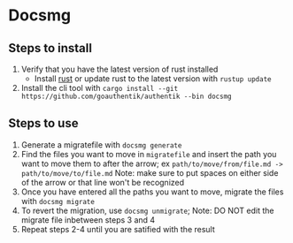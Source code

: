 # Docsmg

## Steps to install

1. Verify that you have the latest version of rust installed
    - Install [rust](rustup.rs) or update rust to the latest version with `rustup update`
2. Install the cli tool with `cargo install --git https://github.com/goauthentik/authentik --bin docsmg`

## Steps to use

1. Generate a migratefile with `docsmg generate`
2. Find the files you want to move in `migratefile` and insert the path you want to move them to after the arrow; ex `path/to/move/from/file.md -> path/to/move/to/file.md` Note: make sure to put spaces on either side of the arrow or that line won't be recognized
3. Once you have entered all the paths you want to move, migrate the files with `docsmg migrate`
4. To revert the migration, use `docsmg unmigrate`; Note: DO NOT edit the migrate file inbetween steps 3 and 4
5. Repeat steps 2-4 until you are satified with the result
